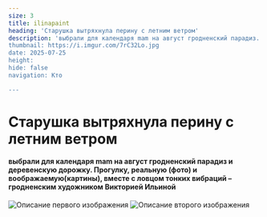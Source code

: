 ```yaml
---
size: 3
title: ilinapaint
heading: 'Старушка вытряхнула перину с летним ветром'
description: 'выбрали для календаря mam на август гродненский парадиз. Прогулку, реальную и воображаемую, вместе с ловцом тонких вибраций – художником Викторией Ильиной
thumbnail: https://i.imgur.com/7rC32Lo.jpg
date: 2025-07-25
height: 
hide: false
navigation: Кто

---
```

# Старушка вытряхнула перину с летним ветром

#### выбрали для календаря mam на август гродненский парадиз и деревенскую дорожку. Прогулку, реальную (фото) и воображаемую(картины), вместе с ловцом тонких вибраций – гродненским художником Викторией Ильиной

<div class="gallery2">
<img src="https://i.imgur.com/IwvRoAU.jpeg" alt="Описание первого изображения"> 
<img src="https://i.imgur.com/mLOsqjs.jpeg" alt="Описание второго изображения"> 
</div>

